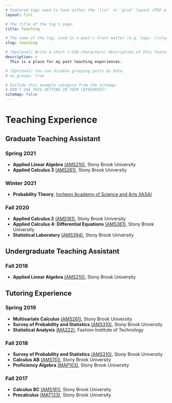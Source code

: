 ```yaml
---
# Featured tags need to have either the `list` or `grid` layout (PRO only).
layout: list

# The title of the tag's page.
title: Teaching

# The name of the tag, used in a post's front matter (e.g. tags: [<slug>]).
slug: teaching

# (Optional) Write a short (~150 characters) description of this featured tag.
description: >
  This is a place for my past teaching experiences.

# (Optional) You can disable grouping posts by date.
# no_groups: true

# Exclude this example category from the sitemap.
# DON'T USE THIS SETTING IN YOUR CATEGORIES!
sitemap: false
---
```


# Teaching Experience

## Graduate Teaching Assistant
### Spring 2021
* **Applied Linear Algebra** [(AMS210)](https://www.stonybrook.edu/commcms/ams/undergraduate/_courses/ams210.php), Stony Brook University
* **Applied Calculus 3** [(AMS261)](https://www.stonybrook.edu/commcms/ams/undergraduate/_courses/ams261), Stony Brook University

### Winter 2021
* **Probability Theory**, [Incheon Academy of Science and Arts (IASA)](http://iasa.icehs.kr/sub/info.do?m=0801&s=isaa)

### Fall 2020
* **Applied Calculus 2** [(AMS161)](https://www.stonybrook.edu/commcms/ams/undergraduate/_courses/ams161), Stony Brook University
* **Applied Calculus 4: Differential Equations** [(AMS361)](https://www.stonybrook.edu/commcms/ams/undergraduate/_courses/ams361), Stony Brook University
* **Statistical Laboratory** [(AMS394)](https://www.stonybrook.edu/commcms/ams/undergraduate/_courses/ams394), Stony Brook University

## Undergraduate Teaching Assistant
### Fall 2018
* **Applied Linear Algebra** [(AMS210)](https://www.stonybrook.edu/commcms/ams/undergraduate/_courses/ams210.php), Stony Brook University

## Tutoring Experience
### Spring 2019
* **Multivariate Calculus** [(AMS261)](https://www.stonybrook.edu/commcms/ams/undergraduate/_courses/ams261), Stony Brook University
* **Survey of Probability and Statistics** [(AMS310)](https://www.stonybrook.edu/commcms/ams/undergraduate/_courses/ams310), Stony Brook University
* **Statistical Analysis** [(MA222)](https://catalog.fitnyc.edu/undergraduate/courses/ma/#courseinventory), Fashion Institute of Technology

### Fall 2018
* **Survey of Probability and Statistics** [(AMS310)](https://www.stonybrook.edu/commcms/ams/undergraduate/_courses/ams310), Stony Brook University
* **Calculus AB** [(AMS151)](https://www.stonybrook.edu/commcms/ams/undergraduate/_courses/ams151), Stony Brook University
* **Proficiency Algebra** [(MAP103)](https://www.math.stonybrook.edu/MAP103), Stony Brook University

### Fall 2017
* **Calculus BC** [(AMS161)](https://www.stonybrook.edu/commcms/ams/undergraduate/_courses/ams161), Stony Brook University
* **Precalculus** [(MAT123)](https://www.math.stonybrook.edu/MAT123), Stony Brook University

